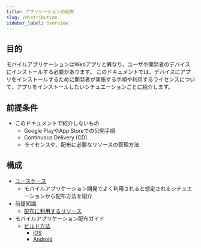 ```yaml
---
title: アプリケーションの配布
slug: /distribution
sidebar_label: Overview
---
```


## 目的

モバイルアプリケーションはWebアプリと異なり、ユーザや開発者のデバイスにインストールする必要があります。
このドキュメントでは、デバイスにアプリをインストールするために開発者が実施する手順や利用するライセンスについて、アプリをインストールしたいシチュエーションごとに紹介します。

## 前提条件

- このドキュメントで紹介しないもの
  - Google PlayやApp Storeでの公開手順
  - Continuous Delivery (CD)
  - ライセンスや、配布に必要なリソースの管理方法

## 構成

<!-- Getting Startedの帯のやつにしたい -->

- [ユースケース](distribution/usecase)
  - モバイルアプリケーション開発でよく利用されると想定されるシチュエーションから配布方法を紹介
- 前提知識
  - [配布に利用するリソース](resource)
- モバイルアプリケーション配布ガイド
  - [ビルド方法](distribution/build/index)
    - [iOS](build/ios/overview)
    - [Android](build/android/overview)
